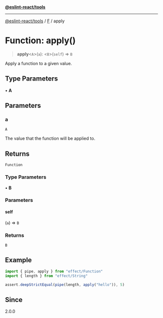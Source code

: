 [**@eslint-react/tools**](../../../README.md)

***

[@eslint-react/tools](../../../README.md) / [F](../README.md) / apply

# Function: apply()

> **apply**\<`A`\>(`a`): \<`B`\>(`self`) => `B`

Apply a function to a given value.

## Type Parameters

• **A**

## Parameters

### a

`A`

The value that the function will be applied to.

## Returns

`Function`

### Type Parameters

• **B**

### Parameters

#### self

(`a`) => `B`

### Returns

`B`

## Example

```ts
import { pipe, apply } from "effect/Function"
import { length } from "effect/String"

assert.deepStrictEqual(pipe(length, apply("hello")), 5)
```

## Since

2.0.0
